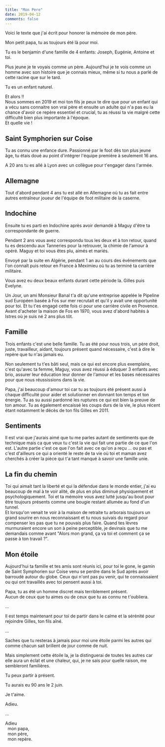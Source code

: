 ```yaml
---
title: "Mon Pere"
date: 2019-04-12
comments: false
---
```


Voici le texte que j'ai écrit pour honorer la mémoire de mon père.


Mon petit papa, tu as toujours été là pour moi. 

Tu es le benjamin d'une famille de 4 enfants: Joseph, Eugénie, Antoine et toi. 

Plus jeune je te voyais comme un père.
Aujourd'hui je te vois comme un homme avec son histoire que je connais mieux, 
même si tu nous a parlé de cette racine que sur le tard.

Tu es un enfant naturel.  

Et alors !!  
Nous sommes en 2019 et moi ton fils je peux te dire que pour un enfant 
qui a vécu sans connaitre son vrai père et ensuite un adulte qui n'a pas eu 
la chance d'avoir ce repère essentiel et crucial, tu as réussi ta vie 
malgré cette difficulté bien plus importante à l'époque.  
Et quelle vie !

## Saint Symphorien sur Coise

Tu as connu une enfance dure. 
Passionné par le foot dès ton plus jeune âge, tu étais doué au point d'intégrer l'équipe première à seulement 16 ans. 

A 20 ans tu es allé à Lyon avec un collègue pour t'engager dans l'armée. 

## Allemagne

Tout d'abord pendant 4 ans tu est allé en Allemagne  où tu as fait entre autres entraîneur joueur de  l'équipe de foot militaire de la caserne. 

## Indochine

Ensuite tu es parti en lndochine après avoir demandé à Maguy d'être ta correspondante de guerre.

Pendant 2 ans vous avez correspondu tous les deux et à ton retour, quand tu es descendu aux Tanneries pour la retrouver, la chimie de l'amour à opéré. 
Maguy et toi vous êtes plu, aimés et  mariés. 

Envoyé par la suite en Algérie, pendant 1 an au cours des événements que l'on connaît puis retour en France à Meximieu où tu as terminé ta carrière militaire. 

Vous avez eu deux beaux enfants durant cette période la. Gilles puis Evelyne. 

Un Jour, un ami Monsieur Banal t'a dit qu'une entreprise appelée le Pipeline sud Européen basée à Fos sur mer recrutait et qu'il y avait une opportunité pour toi.  Et tu t'es engagé cette fois ci pour une carrière civile en Provence. 
Avant d'acheter la maison de Fos en 1970, vous avez d'abord habités à Istres où je suis né 2 ans plus tôt. 

## Famille

Trois enfants c'est une belle famille. 
Tu as été pour nous trois, un père droit, juste, travailleur, aidant, toujours présent quand nécessaire, c'est à dire le repère que tu n'as jamais eu. 

Non seulement  tu t'es bâti seul, mais ce qui  est encore plus exemplaire, c'est qu'avec 
ta femme, Maguy, vous avez réussi à éduquer 3 enfants avec brio, 
assurer leur éducation leur donner de l'amour et les bases nécessaires 
pour que nous réussissions dans la vie. 

Papa, j'ai beaucoup d'amour toi car tu as toujours été présent aussi à chaque difficulté pour aider et solutionner en donnant ton temps et ton énergie. 
Tu as su aussi pardonné les ruptures ce qui est bien la preuve de ton amour. 
Tu as également encaissé les coups durs de la vie, le plus récent étant notamment le décès de ton fils Gilles en 2011. 

## Sentiments 

Il est vrai que j'aurais aimé que tu me parles autant de sentiments que de technique mais ca que veux tu c'est la vie qui fait une partie de ce que l'on est.  L'autre partie c'est ce que l'on fait avec ce qu'on a reçu ... ou pas et c'est d'ailleurs ce qui a orienté le reste de ta vie où toi et maman avez cherchés à créer la pièce qui t'a tant manqué à savoir une famille unie. 

## La fin du chemin

Toi qui aimait tant la liberté et qui la défendue dans le monde entier, j'ai eu beaucoup de mal à te voir alité, de plus en plus diminué physiquement et psychologiquement. 
Toi et ta mémoire vous avez  lutté jusqu'au bout pour être toujours présents comme une bougie restant allumée au fond d'un tunnel.  
Et lorsqu'on venait te voir à la maison de retraite tu arborais toujours un grand sourire en nous reconnaissant et tu nous suivais du regard pour compenser les pas que tu ne pouvais plus faire. 
Quand tes lèvres murmuraient encore un son à peine perceptible, je devinais que tu me demandais comme avant "Alors mon grand, ça va toi et comment ça se passe à ton travail ?".

## Mon étoile

Aujourd'hui ta famille et tes amis sont réunis ici,  pour toi le gone, le gamin de Saint Symphorien sur Coise venu se perdre dans le Sud après avoir barroudé autour du globe. 
Ceux qui n'ont pas pu venir, qui te connaissaient ou qui ont travaillés avec toi pensent aussi à toi.

Papa, tu as été un homme discret mais terriblement présent.  
Aucun de ceux que tu aimes ou de ceux que tu as connu ne t'oubliera. 

...

Il est temps maintenant pour toi de partir dans le calme et la sérénité pour rejoindre Gilles, ton fils aîné. 

...


Saches que tu resteras à jamais pour moi une étoile  parmi les autres qui comme chacun sait brillent de jour comme de nuit. 

Mais simplement cette étoile  la, je la distinguerai de toutes les autres car elle aura un éclat et une chaleur, qui, je ne sais pour quelle  raison, me sembleront familières. 

Tu peux partir à présent. 

Tu aurais eu 90 ans le 2 juin. 

Je t'aime. 

Adieu.  

...

Adieu  
 &nbsp;&nbsp;mon papa,  
 &nbsp;&nbsp;mon père,  
 &nbsp;&nbsp;mon repère.

